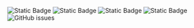 ![Static Badge](https://img.shields.io/badge/blacklists-60-000000) ![Static Badge](https://img.shields.io/badge/blacklisted-2788138-cc0000) ![Static Badge](https://img.shields.io/badge/whitelisted-2245-00CC00) ![Static Badge](https://img.shields.io/badge/streaming_blacklist-28107-000000) ![GitHub issues](https://img.shields.io/github/issues/fabriziosalmi/blacklists)
